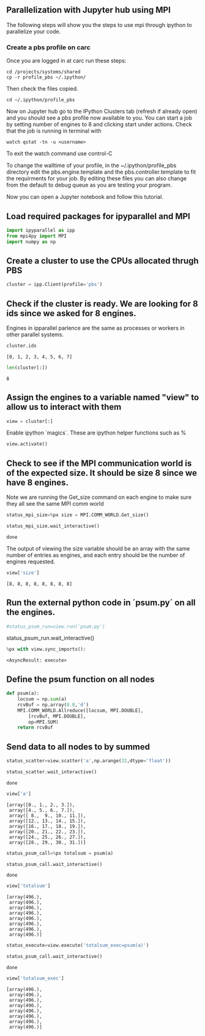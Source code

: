 ## Parallelization with Jupyter hub using MPI

The following steps will show you the steps to use mpi through ipython to parallelize your code. 

### Create a pbs profile on carc 

Once you are logged in at carc run these steps:

```
cd /projects/systems/shared
cp -r profile_pbs ~/.ipython/
```

Then check the files copied. 

```
cd ~/.ipython/profile_pbs
```

Now on Jupyter hub go to the IPython Clusters tab (refresh if already open) and you should see a pbs profile now available to you. 
You can start a job by setting number of engines to 8 and clicking start under actions. Check that the job is running in terminal with 

```
watch qstat -tn -u <username>
```

To exit the watch command use control-C 

To change the walltime of your profile, in the ~/.ipython/profile_pbs directory edit the pbs.engine.template and the pbs.controller.template to fit the requirments for your job. By editing these files you can also change from the default to debug queue as you are testing your program. 

Now you can open a Jupyter notebook and follow this tutorial. 

## Load required packages for ipyparallel and MPI


```python
import ipyparallel as ipp
from mpi4py import MPI
import numpy as np
```

## Create a cluster to use the CPUs allocated thrugh PBS


```python
cluster = ipp.Client(profile='pbs')
```

## Check if the cluster is ready. We are looking for 8 ids since we asked for 8 engines.

Engines in ipparallel parlence are the same as processes or workers in other parallel systems.


```python
cluster.ids
```




    [0, 1, 2, 3, 4, 5, 6, 7]




```python
len(cluster[:])
```




    8



## Assign the engines to a variable named "view" to allow us to interact with them


```python
view = cluster[:]
```

Enable ipython `magics´. These are ipython helper functions such as %


```python
view.activate()
```

## Check to see if the MPI communication world is of the expected size. It should be size 8 since we have 8 engines.

Note we are running the Get_size command on each engine to make sure they all see the same MPI comm world


```python
status_mpi_size=%px size = MPI.COMM_WORLD.Get_size()
```


```python
status_mpi_size.wait_interactive()
```

   
    done


The output of viewing the size variable should be an array with the same number of entries as engines, and each entry should be the number of engines requested.


```python
view['size']
```




    [8, 8, 8, 8, 8, 8, 8, 8]



## Run the external python code in ´psum.py´ on all the engines.


```python
#status_psum_run=view.run('psum.py')
```

status_psum_run.wait_interactive()


```python
%px with view.sync_imports():
```




    <AsyncResult: execute>



## Define the psum function on all nodes


```python
def psum(a):
    locsum = np.sum(a)
    rcvBuf = np.array(0.0,'d')
    MPI.COMM_WORLD.Allreduce([locsum, MPI.DOUBLE],
        [rcvBuf, MPI.DOUBLE],
        op=MPI.SUM)   
    return rcvBuf
```

## Send data to all nodes to by summed


```python
status_scatter=view.scatter('a',np.arange(32,dtype='float'))
```


```python
status_scatter.wait_interactive()
```

   
    done



```python
view['a']
```




    [array([0., 1., 2., 3.]),
     array([4., 5., 6., 7.]),
     array([ 8.,  9., 10., 11.]),
     array([12., 13., 14., 15.]),
     array([16., 17., 18., 19.]),
     array([20., 21., 22., 23.]),
     array([24., 25., 26., 27.]),
     array([28., 29., 30., 31.])]




```python
status_psum_call=%px totalsum = psum(a)
```


```python
status_psum_call.wait_interactive()
```

   
    done



```python
view['totalsum']
```




    [array(496.),
     array(496.),
     array(496.),
     array(496.),
     array(496.),
     array(496.),
     array(496.),
     array(496.)]




```python
status_execute=view.execute('totalsum_exec=psum(a)')
```


```python
status_psum_call.wait_interactive()
```

   
    done



```python
view['totalsum_exec']
```




    [array(496.),
     array(496.),
     array(496.),
     array(496.),
     array(496.),
     array(496.),
     array(496.),
     array(496.)]




```python

```


```python

```

